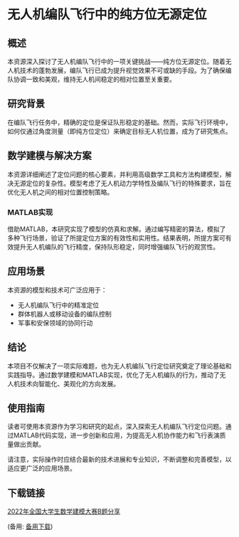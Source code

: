  # 无人机编队飞行中的纯方位无源定位

 ## 概述

 本资源深入探讨了无人机编队飞行中的一项关键挑战——纯方位无源定位。随着无人机技术的蓬勃发展，编队飞行已成为提升视觉效果不可或缺的手段。为了确保编队协调一致和美观，维持无人机间稳定的相对位置至关重要。

 ## 研究背景

 在编队飞行任务中，精确的定位是保证队形稳定的基础。然而，实际飞行环境中，如何仅通过角度测量（即纯方位定位）来确定目标无人机位置，成为了研究焦点。

 ## 数学建模与解决方案

 本资源详细阐述了定位问题的核心要素，并利用高级数学工具和方法构建模型，解决无源定位的复杂性。模型考虑了无人机动力学特性及编队飞行的特殊要求，旨在优化无人机之间的相对位置控制策略。

 ### MATLAB实现

 借助MATLAB，本研究实现了模型的仿真和求解。通过编写精密的算法，模拟了多种飞行场景，验证了所提定位方案的有效性和实用性。结果表明，所提方案可有效提升无人机编队的飞行精度，保持队形稳定，同时增强编队飞行的观赏性。

 ## 应用场景

 本资源的模型和技术可广泛应用于：

 * 无人机编队飞行中的精准定位
 * 群体机器人或移动设备的编队控制
 * 军事和安保领域的协同行动

 ## 结论

 本项目不仅解决了一项实际难题，也为无人机编队飞行定位研究奠定了理论基础和实践指导。通过数学建模和MATLAB实现，优化了无人机编队的行为，推动了无人机技术向智能化、美观化的方向发展。

 ## 使用指南

 读者可使用本资源作为学习和研究的起点，深入探索无人机编队飞行定位问题。通过MATLAB代码实现，进一步创新和应用，为提高无人机协作能力和飞行表演质量做出贡献。

 请注意，实际操作时应结合最新的技术进展和专业知识，不断调整和完善模型，以适应更广泛的应用场景。

 ## 下载链接
 [2022年全国大学生数学建模大赛B题分享](https://pan.quark.cn/s/5194b99b2053) 

 (备用: [备用下载](https://pan.baidu.com/s/1flwVk3Bf8vZUXlsJEwc3Pg?pwd=1234))
